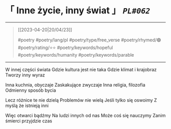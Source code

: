 # &#12300; Inne życie, inny świat &#12301; *`PL#062`*

---

> [[2023-04-20|20/04/23]]
> 
> #poetry 
> #poetry/lang/pl 
> #poetry/type/free_verse 
> #poetry/rhymed/🟢 
> #poetry/rating/⭐⭐ 
> #poetry/keywords/hopeful #poetry/keywords/humanity #poetry/keywords/parable 

---

W innej części świata
Gdzie kultura jest nie taka
Gdzie klimat i krajobraz
Tworzy inny wyraz

Inna kuchnia, obyczaje
Zaskakujące zwyczaje
Inna religia, filozofia
Odmienny sposób bycia

Lecz różnice te nie dzielą
Problemów nie wielą
Jeśli tylko się oswoimy
Z myślą że istnieją inni

Więc otwarci bądźmy
Na ludzi innych od nas
Może coś się nauczymy
Zanim śmierci przyjdzie czas